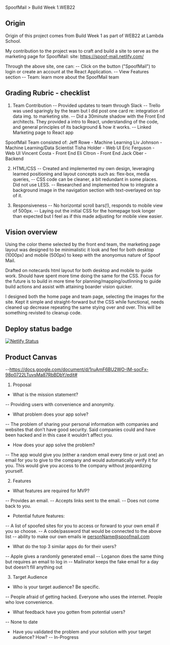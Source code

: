 SpoofMail > Build Week 1.WEB22

## Origin
Origin of this project comes from Build Week 1 as part of WEB22 at Lambda School. 

My contribution to the project was to craft and build a site to serve as the marketing page for SpoofMail:
site: https://spoof-mail.netlify.com/

Through the above site, one can:
-- Click on the button ("SpoofMail") to login or create an account at the React Application. 
-- View Features section
-- Team: learn more about the SpoofMail team

## Grading Rubric - checklist
1. Team Contribution
-- Provided updates to team through Slack
-- Trello was used sparingly by the team but I did post one card re: integration of data img. to marketing site.
-- Did a 30minute shadow with the Front End architects. They provided a intro to React, understanding of the code, and general principles of its background & how it works. 
-- Linked Marketing page to React app

SpoofMail Team consisted of:
Jeff Rowe - Machine Learning
Liv Johnson - Machine Learning/Data Scientist
Tisha Holder - Web UI
Eric Ferguson - Web UI
Vincent Costa - Front End
Eli Citron - Front End
Jack Ober - Backend

2. HTML/CSS
-- Created and implemented my own design, leveraging learned positioning and layout concepts such as: flex-box, media queries, 
-- CSS code can be cleaner, a bit redundant in some places. Did not use LESS.
-- Researched and implemented how to integrate a background image in the navigation section with text-overlayed on top of it. 

3. Responsiveness
-- No horizontal scroll bars(!), responds to mobile view of 500px. 
-- Laying out the initial CSS for the homepage took longer than expected but I feel as if this made adjusting for mobile view easier. 

## Vision overview
Using the color theme selected by the front end team, the marketing page layout was designed to be minimalistic it look and feel for both desktop (1000px) and mobile (500px) to keep with the anonyomus nature of Spoof Mail.

Drafted on notecards html layout for both desktop and mobile to guide work. Should have spent more time doing the same for the CSS. Focus for the future is to build in more time for planning/mapping/outlinning to guide build actions and assist with attaining boarder vision quicker. 

I designed both the home page and team page, selecting the images for the site.
Kept it simple and straight-forward but the CSS while functional, needs cleaned up decrease repeating the same stying over and over. This will be something revisted to cleanup code. 


## Deploy status badge
[![Netlify Status](https://api.netlify.com/api/v1/badges/02c2a079-0985-4653-9400-09f71156ca25/deploy-status)](https://app.netlify.com/sites/spoof-mail/deploys)


## Product Canvas

--https://docs.google.com/document/d/1ruAmF6BU2WO-IM-socFx-98p0722LTuvsMa87RbBDbY/edit#

1. Proposal
- What is the mission statement?

-- Providing users with convenience and anonymity.

- What problem does your app solve?

-- The problem of sharing your personal information with companies and websites that don’t have good security. Said companies could and have been hacked and in this case it wouldn’t affect you. 

- How does your app solve the problem?

-- The app would give you (either a random email every time or just one) an email for you to give to the company and would automatically verify it for you. This would give you access to the company without jeopardizing yourself.

2. Features
- What features are required for MVP?

-- Provides an email. 
-- Accepts links sent to the email. 
-- Does not come back to you.

- Potential future features:

-- A list of spoofed sites for you to access or forward to your own email if you so choose.
-- A code/password that would be connected to the above list
-- ability to make our own emails ie personName@spoofmail.com

- What do the top 3 similar apps do for their users?

-- Apple gives a randomly generated email
-- Loganon does the same thing but requires an email to log in
-- Mailinator keeps the fake email for a day but doesn’t fill anything out

3. Target Audience

- Who is your target audience? Be specific.

-- People afraid of getting hacked. Everyone who uses the internet. People who love convenience. 

- What feedback have you gotten from potential users?

-- None to date

- Have you validated the problem and your solution with your target audience? How?
-- In-Progress



